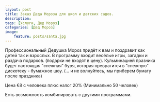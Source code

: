 ```yaml
---
layout: post
title: Заказ Деда Мороза для школ и детских садов. 
description: 
tags: [Услуги, Дед Мороз]
categories: [Дед Мороз]
image:
    feature: posts/santa.jpg
---
```


Профессиональный Дедушка Мороз придёт к вам и поздравит как детей так и взрослых. В программу входит весёлые игры, загадки и раздача подарков. (подарки не входят в цену). Кульминацией празника будет настоящая "cнежная" буря, которая превратится в "снежную" дискотеку - бумажное шоу. (... и не волнуйтесь, мы приберем бумагу после праздника)

Цена €8 с человека плюс налог 20%
 (Минимально 50 человек)

Есть возможность комбинировать с другими программами.